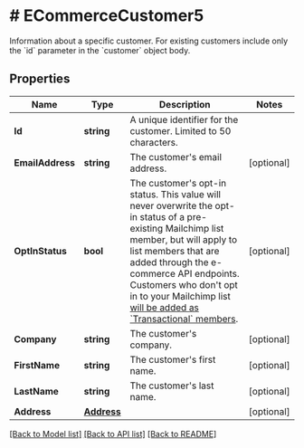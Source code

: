 # # ECommerceCustomer5
Information about a specific customer. For existing customers include only the &#x60;id&#x60; parameter in the &#x60;customer&#x60; object body.

## Properties 


Name | Type | Description | Notes
------------ | ------------- | ------------- | -------------
**Id**| **string** | A unique identifier for the customer. Limited to 50 characters.  |
**EmailAddress**| **string** | The customer&#39;s email address.  | [optional]
**OptInStatus**| **bool** | The customer&#39;s opt-in status. This value will never overwrite the opt-in status of a pre-existing Mailchimp list member, but will apply to list members that are added through the e-commerce API endpoints. Customers who don&#39;t opt in to your Mailchimp list [will be added as &#x60;Transactional&#x60; members](https://mailchimp.com/developer/marketing/docs/e-commerce/#customers).  | [optional]
**Company**| **string** | The customer&#39;s company.  | [optional]
**FirstName**| **string** | The customer&#39;s first name.  | [optional]
**LastName**| **string** | The customer&#39;s last name.  | [optional]
**Address**| [**Address**](Address.md) |   | [optional]


[[Back to Model list]](../../README.md#models) [[Back to API list]](../../README.md#endpoints) [[Back to README]](../../README.md)

